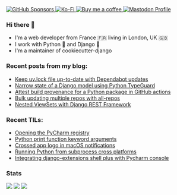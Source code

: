 <a href="https://github.com/sponsors/browniebroke">
  <img alt="GitHub Sponsors" src="https://img.shields.io/github/sponsors/browniebroke?logo=github&style=flat-square">
</a>
<a href="https://ko-fi.com/browniebroke">
  <img alt="Ko-Fi" src="https://img.shields.io/badge/Ko--fi-00b9fe?style=flat-square&logo=ko-fi">
</a>
<a href="https://www.buymeacoffee.com/browniebroke">
  <img alt="Buy me a coffee" src="https://img.shields.io/badge/Buy%20me%20a%20coffee-ffdd00?style=flat-square&logo=buy-me-a-coffee&logoColor=000000">
</a>
<a rel="me" href="https://fosstodon.org/@browniebroke">
  <img alt="Mastodon Profile" src="https://img.shields.io/mastodon/follow/109287018935608331?domain=https%3A%2F%2Ffosstodon.org&style=social">
</a>



### Hi there 👋

- I'm a web developer from France 🇫🇷 living in London, UK 🇬🇧
- I work with Python :snake: and Django :unicorn:
- I'm a maintainer of cookiecutter-django

### Recent posts from my blog:

<!--START_SECTION:blog-->
* [Keep uv.lock file up-to-date with Dependabot updates](https:&#x2F;&#x2F;browniebroke.com&#x2F;blog&#x2F;keep-uv.lock-file-up-to-date-with-dependabot-updates&#x2F;)
* [Narrow state of a Django model using Python TypeGuard](https:&#x2F;&#x2F;browniebroke.com&#x2F;blog&#x2F;narrow-state-of-a-django-model-using-python-typeguard&#x2F;)
* [Attest build provenance for a Python package in GitHub actions](https:&#x2F;&#x2F;browniebroke.com&#x2F;blog&#x2F;attest-build-provenance-for-a-python-package-in-github-actions&#x2F;)
* [Bulk updating multiple repos with all-repos](https:&#x2F;&#x2F;browniebroke.com&#x2F;blog&#x2F;bulk-updating-multiple-repos-with-all-repos&#x2F;)
* [Nested ViewSets with Django REST Framework](https:&#x2F;&#x2F;browniebroke.com&#x2F;blog&#x2F;nested-viewsets-with-django-rest-framework&#x2F;)
<!--END_SECTION:blog-->

### Recent TILs:

<!--START_SECTION:tils-->
* [Opening the PyCharm registry](https:&#x2F;&#x2F;browniebroke.com&#x2F;tils&#x2F;opening-the-pycharm-registry&#x2F;)
* [Python print function keyword arguments](https:&#x2F;&#x2F;browniebroke.com&#x2F;tils&#x2F;python-print-function-keyword-arguments&#x2F;)
* [Crossed app logo in macOS notifications](https:&#x2F;&#x2F;browniebroke.com&#x2F;tils&#x2F;crossed-app-logo-in-macos-notifications&#x2F;)
* [Running Python from subprocess cross platforms](https:&#x2F;&#x2F;browniebroke.com&#x2F;tils&#x2F;running-python-from-subprocess-cross-platforms&#x2F;)
* [Integrating django-extensions shell plus with Pycharm console](https:&#x2F;&#x2F;browniebroke.com&#x2F;tils&#x2F;integrating-django-extensions-shell-plus-with-pycharm-console&#x2F;)
<!--END_SECTION:tils-->


### Stats

[![](http://github-profile-summary-cards.vercel.app/api/cards/profile-details?username=browniebroke&theme=dracula)](https://github.com/vn7n24fzkq/github-profile-summary-cards)
[![](http://github-profile-summary-cards.vercel.app/api/cards/repos-per-language?username=browniebroke&theme=dracula)](https://github.com/vn7n24fzkq/github-profile-summary-cards)
[![](http://github-profile-summary-cards.vercel.app/api/cards/most-commit-language?username=browniebroke&theme=dracula)](https://github.com/vn7n24fzkq/github-profile-summary-cards)
